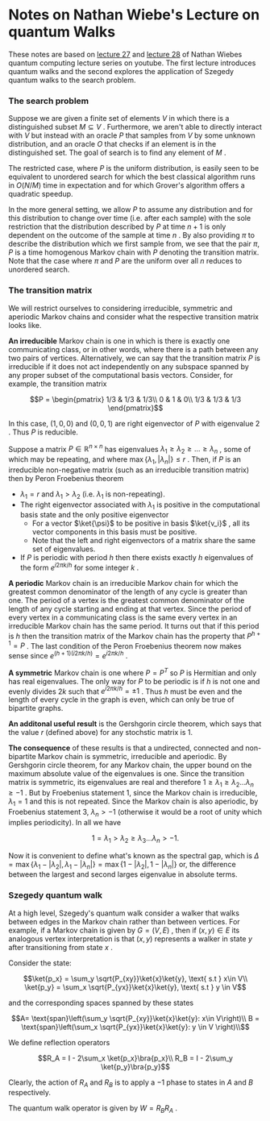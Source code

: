 # Notes on Nathan Wiebe's Lecture on quantum Walks

These notes are based on [lecture 27](https://www.youtube.com/watch?v=fAHX-AI4XKs&ab_channel=NathanWiebe) and [lecture 28](https://www.youtube.com/watch?v=-6-xtwMHaGM&t=1358s&ab_channel=NathanWiebe) of Nathan Wiebes quantum computing lecture series on youtube. The first lecture introduces quantum walks and the second explores the application of Szegedy quantum walks to the search problem.


### The search problem

Suppose we are given a finite set of elements  $`V`$  in which there is a distinguished subset  $`M\subseteq V`$ . Furthermore, we aren't able to directly interact with  $`V`$  but instead with an oracle  $`P`$  that samples from  $`V`$  by some unknown distribution, and an oracle  $`O`$  that checks if an element is in the distinguished set. The goal of search is to find any element of  $`M`$ .

The restricted case, where  $`P`$  is the uniform distribution, is easily seen to be equivalent to unordered search for which the best classical algorithm runs in  $`O(N/M)`$  time in expectation and for which Grover's algorithm offers a quadratic speedup.

In the more general setting, we allow  $`P`$  to assume any distribution and for this distribution to change over time (i.e. after each sample) with the sole restriction that the distribution described by  $`P`$  at time  $`n+1`$  is only dependent on the outcome of the sample at time  $`n`$ . By also providing  $`\pi`$  to describe the distribution which we first sample from, we see that the pair  $`\pi, P`$  is a time homogenous Markov chain with  $`P`$  denoting the transition matrix. Note that the case where  $`\pi`$  and  $`P`$  are the uniform over all  $`n`$  reduces to unordered search.

### The transition matrix

We will restrict ourselves to considering irreducible, symmetric and aperiodic Markov chains and consider what the respective transition matrix looks like.

**An irreducible** Markov chain is one in which is there is exactly one communicating class, or in other words, where there is a path between any two pairs of vertices. Alternatively, we can say that the transition matrix  $`P`$  is irreducible if it does not act independently on any subspace spanned by any proper subset of the computational basis vectors. Consider, for example, the transition matrix

```math
P = 
\begin{pmatrix}
1/3 & 1/3 & 1/3\\
0 & 1 & 0\\
1/3 & 1/3 & 1/3 
\end{pmatrix}
```

In this case,  $`(1,0,0)`$  and  $`(0,0,1)`$  are right eigenvector of  $`P`$  with eigenvalue  $`2`$ . Thus  $`P`$  is reducible. 

Suppose a matrix  $`P \in \mathbb{R}^{n\times n}`$  has eigenvalues  $`\lambda_1 \ge \lambda_2 \ge ... \ge \lambda_n`$ , some of which may be repeating, and where  $`\max\{\lambda_1, |\lambda_n|\} \le r`$ . Then, if  $`P`$  is an irreducible non-negative matrix (such as an irreducible transition matrix) then by Peron Froebenius theorem
-  $`\lambda_1 = r`$  and  $`\lambda_1 > \lambda_2`$  (i.e.  $`\lambda_1`$  is non-repeating).
- The right eigenvector associated with  $`\lambda_1`$  is positive in the computational basis state and the only positive eigenvector
    - For a vector  $`\ket{\psi}`$  to be positive in basis  $`\ket{v_i}`$ , all its vector components in this basis must be positive.
    - Note that the left and right eigenvectors of a matrix share the same set of eigenvalues.
- If  $`P`$  is periodic with period  $`h`$  then there exists exactly  $`h`$  eigenvalues of the form  $`e^{i2\pi k/h}`$  for some integer  $`k`$ .

**A periodic** Markov chain is an irreducible Markov chain for which the greatest common denominator of the length of any cycle is greater than one. The period of a vertex is the greatest common denominator of the length of any cycle starting and ending at that vertex. Since the period of every vertex in a communicating class is the same every vertex in an irreducible Markov chain has the same period. It turns out that if this period is  $`h`$  then the transition matrix of the Markov chain has the property that  $`P^{h+1} = P`$ . The last condition of the Peron Froebenius theorem now makes sense since  $`e^{(h+1)(i2\pi k/h)}  = e^{i2\pi k/h}`$ .

**A symmetric** Markov chain is one where  $`P = P^T`$  so  $`P`$  is Hermitian and only has real eigenvalues. The only way for  $`P`$  to be periodic is if  $`h`$  is not one and evenly divides  $`2k`$  such that  $`e^{i2\pi k/h} = \pm 1`$ . Thus  $`h`$  must be even and the length of every cycle in the graph is even, which can only be true of bipartite graphs.

**An additonal useful result** is the Gershgorin circle theorem, which says that the value  $`r`$  (defined above) for any stochstic matrix is 1.

**The consequence** of these results is that a undirected, connected and non-bipartite Markov chain is symmetric, irreducible and aperiodic. By Gershgorin circle theorem, for any Markov chain, the upper bound on the maximum absolute value of the eigenvalues is one. Since the transition matrix is symmetric, its eigenvalues are real and therefore  $`1 \ge \lambda_1 \ge \lambda_2 ... \lambda_n \ge -1`$ . But by Froebenius statement 1, since the Markov chain is irreducible,  $`\lambda_1 = 1`$  and this is not repeated. Since the Markov chain is also aperiodic, by Froebenius statement 3,  $`\lambda_n > -1`$  (otherwise it would be a root of unity which implies periodicity). In all we have

```math
1 = \lambda_1 > \lambda_2 \ge \lambda_3 ... \lambda_n > -1.
```
 

Now it is convenient to define what's known as the spectral gap, which is  $`\Delta = \max\{\lambda_1 - |\lambda_2|,\lambda_1 - |\lambda_n|\} = \max\{1 - |\lambda_2|,1 - |\lambda_n|\}`$  or, the difference between the largest and second larges eigenvalue in absolute terms.


### Szegedy quantum walk
At a high level, Szegedy's quantum walk consider a walker that walks between edges in the Markov chain rather than between vertices. For example, if a Markov chain is given by  $`G = (V, E)`$ , then if  $`(x,y) \in E`$  its analogous vertex interpretation is that  $`(x,y)`$  represents a walker in state  $`y`$  after transitioning from state  $`x`$ .


Consider the state:

```math
\ket{p_x} = \sum_y \sqrt{P_{xy}}\ket{x}\ket{y}, \text{ s.t } x\in V\\
\ket{p_y} = \sum_x \sqrt{P_{yx}}\ket{x}\ket{y}, \text{ s.t } y \in V
```

and the corresponding spaces spanned by these states

```math
A= \text{span}\left(\sum_y \sqrt{P_{xy}}\ket{x}\ket{y}: x\in V\right)\\
B = \text{span}\left(\sum_x \sqrt{P_{yx}}\ket{x}\ket{y}: y \in V \right)\\
```


We define reflection operators


```math
R_A = I - 2\sum_x \ket{p_x}\bra{p_x}\\
R_B = I - 2\sum_y \ket{p_y}\bra{p_y}
```


Clearly, the action of  $`R_A`$  and  $`R_B`$  is to apply a  $`-1`$  phase to states in  $`A`$  and  $`B`$  respectively.

The quantum walk operator is given by  $`W = R_B R_A`$ .